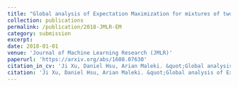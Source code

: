 ```yaml
---
title: "Global analysis of Expectation Maximization for mixtures of two Gaussians: symmetric and asymmetric cases."
collection: publications
permalink: /publication/2018-JMLR-EM
category: submission
excerpt:
date: 2018-01-01
venue: 'Journal of Machine Learning Research (JMLR)'
paperurl: 'https://arxiv.org/abs/1608.07630'
citation_in_cv: 'Ji Xu, Daniel Hsu, Arian Maleki. &quot;Global analysis of Expectation Maximization for mixtures of two Gaussians: symmetric and asymmetric cases.&quot;  <i> In submission to Journal of Machine Learning Research (JMLR) </i>, 2018.'
citation: 'Ji Xu, Daniel Hsu, Arian Maleki. &quot;Global analysis of Expectation Maximization for mixtures of two Gaussians: symmetric and asymmetric cases.&quot;  <i> In submission to Journal of Machine Learning Research (JMLR) </i>, 2018.'
---
```



